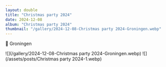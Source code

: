 ```yaml
---
layout: double
title: "Christmas party 2024"
date: 2024-12-08
album: "Christmas party 2024"
thumbnail: "/gallery/2024-12-08-Christmas party 2024-Groningen.webp"
---
```


 📌 Groningen
 
![](/gallery/2024-12-08-Christmas party 2024-Groningen.webp)
![](/assets/posts/Christmas party 2024-1.webp)

